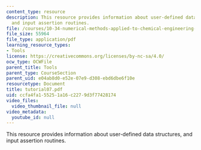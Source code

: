 ```yaml
---
content_type: resource
description: This resource provides information about user-defined data structures,
  and input assertion routines.
file: /courses/10-34-numerical-methods-applied-to-chemical-engineering-fall-2005/ccfa4fa155251a16c2279d3f77428174_tutorial07.pdf
file_size: 55964
file_type: application/pdf
learning_resource_types:
- Tools
license: https://creativecommons.org/licenses/by-nc-sa/4.0/
ocw_type: OCWFile
parent_title: Tools
parent_type: CourseSection
parent_uid: e04ab8d0-e52e-07e9-d308-ebd6dbe6f10e
resourcetype: Document
title: tutorial07.pdf
uid: ccfa4fa1-5525-1a16-c227-9d3f77428174
video_files:
  video_thumbnail_file: null
video_metadata:
  youtube_id: null
---
```

This resource provides information about user-defined data structures, and input assertion routines.
